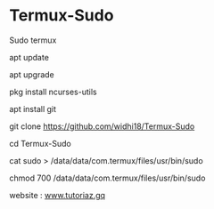 # Termux-Sudo


Sudo termux



apt update


apt upgrade



pkg install ncurses-utils



apt install git



git clone https://github.com/widhi18/Termux-Sudo



cd Termux-Sudo



cat sudo > /data/data/com.termux/files/usr/bin/sudo



chmod 700 /data/data/com.termux/files/usr/bin/sudo




website : www.tutoriaz.gq
